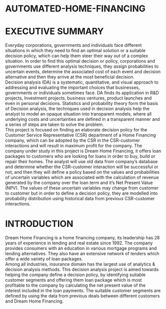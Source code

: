 # AUTOMATED-HOME-FINANCING

# EXECUTIVE SUMMARY 
Everyday corporations, governments and individuals face different situations in which they need to find
an optimal solution or a suitable decision policy, which can help them steer their way out of a complex
situation. In order to find this optimal decision or policy, corporations and governments use different
analysis techniques, they assign probabilities to uncertain events, determine the associated cost of each
event and decision alternative and then they arrive at the most beneficial decision.                                                                                                
Decision analysis (DA) is a systematic, quantitative, and visual approach to addressing and evaluating the
important choices that businesses, governments or individuals sometimes face. DA finds its application in
R&D projects, Investment projects, business ventures, product launches and even in personal decisions.
Statistics and probability theory form the basis of Decision analysis, the techniques used in decision
analysis help the analyst to model an opaque situation into transparent models, where all underlying costs
and uncertainties are defined in a transparent manner and a series of steps are taken to solve the
problem.                                                                                                                                                                            
This project is focused on finding an elaborate decision policy for the Customer Service Representative
(CSR) department of a Home Financing company, which can be adopted by the CSR in the CSR-customer
interactions and will result in maximum profit for the company. The company under study in this project
is Dream Home Financing, it offers loan packages to customers who are looking for loans in order to buy,
build or repair their homes. The analyst will use old data from company’s database and determine
whether the CSR-customer interaction will be successful or not, and then they will define a policy based
on the values and probabilities of uncertain variables which are associated with the calculation of revenue
generated by the company over the loan term and it’s Net Present Value (NPV). The values of these
uncertain variables may change from customer to customer but in order to define a decision policy, they
are modelled into probability distribution using historical data from previous CSR-customer interactions. 

# INTRODUCTION

Dream Home Financing is a home financing company, its leadership has 28 years of experience in lending
and real estate since 1992. The company provides consumers with an education in various mortgage
programs and lending alternatives. They also have an extensive network of lenders which offer a wide
variety of loan packages.                                                                                                                                                          
Among all industries, insurance domain has the largest use of analytics & decision analysis methods. This
decision analysis project is aimed towards helping the company define a decision policy, by identifying
suitable customer segments and offering them loan package which is most profitable to the company by
calculating the net present value of the interest included in the loan payments. The suitable customer
segments are defined by using the data from previous deals between different customers and Dream
Home Financing. 
